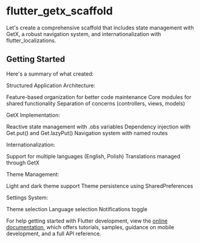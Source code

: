 # flutter_getx_scaffold

Let's create a comprehensive scaffold that includes state management with GetX, a robust navigation system, and internationalization with flutter_localizations.

## Getting Started

Here's a summary of what created:

Structured Application Architecture:

Feature-based organization for better code maintenance
Core modules for shared functionality
Separation of concerns (controllers, views, models)


GetX Implementation:

Reactive state management with .obs variables
Dependency injection with Get.put() and Get.lazyPut()
Navigation system with named routes


Internationalization:

Support for multiple languages (English, Polish)
Translations managed through GetX


Theme Management:

Light and dark theme support
Theme persistence using SharedPreferences


Settings System:

Theme selection
Language selection
Notifications toggle


For help getting started with Flutter development, view the
[online documentation](https://docs.flutter.dev/), which offers tutorials,
samples, guidance on mobile development, and a full API reference.
